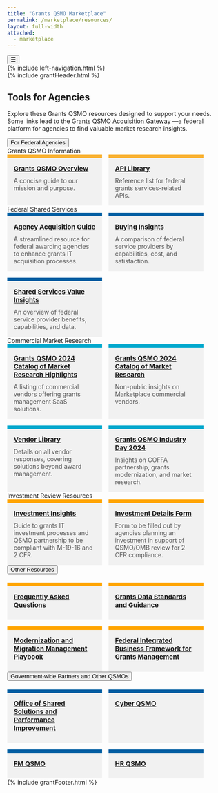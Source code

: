 ```yaml
---
title: "Grants QSMO Marketplace"
permalink: /marketplace/resources/
layout: full-width
attached:
  - marketplace
---
```


<style>
  /*  .grid {
      display: grid;
      grid-template-columns: repeat(auto-fill, minmax(190px, 1fr));
      gap: 15px;
      margin-bottom: 20px;
      margin-top:20px;
    } */
   
   .border__yellow {
    border-top:8px solid #f9b233;
   }
   .border__purple {
    border-top: 8px solid #005ea2;
   }
   .border__blue {
    border-top: 8px solid #00a9ce;
   }
   .border__orange {
    border-top: 8px solid orange;
   }
   .grid {
  display: flex;
  flex-wrap: wrap;
  gap: 15px;
}

.card {
  flex: 1 1 220px;   /* minimum width 220px, grow if space allows */
  max-width: 220px;  /* prevent cards from becoming too wide */
  padding: 15px;
  background: #f1f1f1;
  box-sizing: border-box;
}

    .card h4 {
      margin: 0 0 10px 0;
      font-size: 15px;
      color: #333;
    }

    .card p {
      margin: 0;
      font-size: 14px;
      color: #555;
    }
</style>
<div class="grid-container" id="federal">
<button class="menu-toggle" onclick="toggleSidebar()">☰</button>
  <div id="esgms-header" class="grid-row">
    {% include left-navigation.html %}
   <div class="column-left desktop:grid-col-9">
      {% include grantHeader.html %}
   <div class="home-content">
      <h2>Tools for Agencies</h2>
    <p>
      Explore these Grants QSMO resources designed to support your needs. Some links lead to the Grants QSMO <a href="https://www.acquisitiongateway.gov">Acquisition Gateway</a> —a federal platform for agencies to find valuable market research insights.
    </p>
    <div class="accordion">
      <button class="accordion-header">For Federal Agencies</button>
      <div class="accordion-content">
       <div class="section-title">Grants QSMO Information</div>
        <div class="grid">
          <div class="card border__yellow ">
            <h4><a href="{{site.baseurl}}/assets/files/Marketplace Files/Grants QSMO Overview_1.pdf">Grants QSMO Overview</a></h4>
            <p>A concise guide to our mission and purpose.</p></div>
          <div class="card border__yellow">
            <h4><a href="{{site.baseurl}}/assets/files/Marketplace Files/2025 Grants QSMO API Library_0.pdf">API Library</a></h4>
            <p>Reference list for federal grants services-related APIs.</p>
          </div>
        </div>
        <div class="section-title">Federal Shared Services</div>
        <div class="grid">
          <div class="card border__purple">
          <h4><a href="{{site.baseurl}}/assets/files/Marketplace Files/Grants QSMO Agency Acquisition Guide 4.14.2025.docx">Agency Acquisition Guide</a></h4>
          <p>A streamlined resource for federal awarding agencies to enhance grants IT acquisition processes.</p>
          </div>
          <div class="card border__purple">
          <h4><a href="{{site.baseurl}}/assets/files/Marketplace Files/Buying Insights _GrantsQSMO_0.pdf">Buying Insights</a></h4>
          <p>A comparison of federal service providers by capabilities, cost, and satisfaction.</p></div>
          <div class="card border__purple">
          <h4><a href="{{site.baseurl}}/assets/files/Marketplace Files/Value Insights.pdf">Shared Services Value Insights</a></h4>
          <p>An overview of federal service provider benefits, capabilities, and data.</p>
          </div>
        </div>
         <div class="section-title">Commercial Market Research</div>
        <div class="grid">
          <div class="card border__blue "><h4><a href="{{site.baseurl}}/assets/files/Marketplace Files/2024 Catalog of Market Research Higlights_GrantsQSMO.pdf">Grants QSMO 2024 Catalog of Market Research Highlights</a></h4><p>A listing of commercial vendors offering grants management SaaS solutions.</p></div>
          <div class="card border__blue "><h4><a href="https://acquisitiongateway.gov/shared-services/resources/4216?_a%5Eg_nid=36917">Grants QSMO 2024 Catalog of Market Research</a></h4><p>Non-public insights on Marketplace commercial vendors.</p></div>
          <div class="card border__blue "><h4><a href="https://acquisitiongateway.gov/shared-services/resources/4216?_a%5Eg_nid=36917">Vendor Library</a></h4><p>Details on all vendor responses, covering solutions beyond award management.</p></div>
          <div class="card border__blue "><h4><a href="{{site.baseurl}}/assets/files/Marketplace Files/Grants QSMO Industry Day Slides 2024 vFinal.pdf">Grants QSMO Industry Day 2024</a></h4><p>Insights on COFFA partnership, grants modernization, and market research.</p></div>
        </div>
        <div class="section-title">Investment Review Resources</div>
        <div class="grid">
          <div class="card border__orange"><h4><a href="{{site.baseurl}}/assets/files/Marketplace Files/Grants_QSMO Investment Insights.pdf">Investment Insights</a></h4><p>Guide to grants IT investment processes and QSMO partnership to be compliant with M-19-16 and 2 CFR.

</p></div>
          <div class="card border__orange"><h4><a href="{{site.baseurl}}/assets/files/Marketplace Files/Investment_Intake Form_GrantsQSMO.docx">Investment Details Form</a></h4><p>Form to be filled out by agencies planning an investment in support of QSMO/OMB review for 2 CFR compliance.</p></div>
        </div>
    </div>
    </div>
    <div class="accordion">
      <button class="accordion-header">Other Resources</button>
      <div class="accordion-content">
        <div class="grid" style="margin-top:20px">
          <div class="card border__orange"><h4><a href="{{site.baseurl}}/marketplace/faq/">Frequently Asked Questions</a></h4></div>
          <div class="card border__orange"><h4><a href="https://www.grants.gov/data-standards">Grants Data Standards and Guidance</a></h4></div>
           <div class="card border__orange"><h4><a href="https://ussm.gsa.gov/m3/">Modernization and Migration Management Playbook</a></h4></div>
          <div class="card border__orange"><h4><a href="https://ussm.gsa.gov/fibf/">Federal Integrated Business Framework for Grants Management</a></h4></div>
        </div>
      </div>
    </div>
    <div class="accordion">
      <button class="accordion-header">Government-wide Partners and Other QSMOs</button>
      <div class="accordion-content">
        <div class="grid" style="margin-top:20px">
          <div class="card border__purple"><h4><a href="https://ussm.gsa.gov/qsmo/">Office of Shared Solutions and Performance Improvement</a></h4></div>
          <div class="card border__purple"><h4><a href="https://www.cisa.gov/resources-tools/programs/cyber-marketplace">Cyber QSMO</a></h4></div>
          <div class="card border__purple"><h4><a href="https://tfx.treasury.gov/fmqsmo">FM QSMO</a></h4></div>
          <div class="card border__purple"><h4><a href="https://acquisitiongateway.gov/shared-services/resources/4217?_a%5Eg_nid=29485">HR QSMO</a></h4></div>
        </div>
      </div>
    </div>
      </div>
      {% include grantFooter.html %}
    </div> 
  </div>
</div>

<script type="text/javascript">
const headers = document.querySelectorAll(".accordion-header");
headers.forEach(header => {
  header.addEventListener("click", () => {
    const isActive = header.classList.contains("active");

    // Close all
    headers.forEach(h => {
      h.classList.remove("active");
      h.nextElementSibling.style.display = "none";
    });

    // Toggle current
    if (!isActive) {
      header.classList.add("active");
      header.nextElementSibling.style.display = "block";
    }
  });
});
</script>
